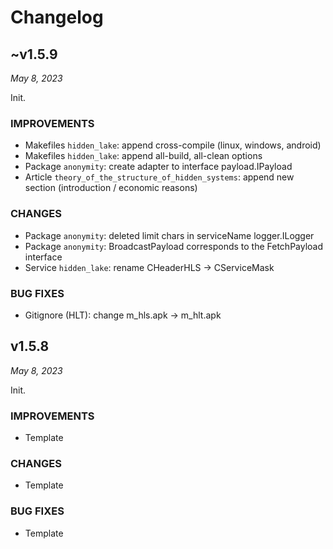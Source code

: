 # Changelog

<!-- ... -->

## ~v1.5.9

*May 8, 2023*

Init.

### IMPROVEMENTS

- Makefiles `hidden_lake`: append cross-compile (linux, windows, android)
- Makefiles `hidden_lake`: append all-build, all-clean options
- Package `anonymity`: create adapter to interface payload.IPayload
- Article `theory_of_the_structure_of_hidden_systems`: append new section (introduction / economic reasons)

### CHANGES

- Package `anonymity`: deleted limit chars in serviceName logger.ILogger
- Package `anonymity`: BroadcastPayload corresponds to the FetchPayload interface
- Service `hidden_lake`: rename CHeaderHLS -> CServiceMask

### BUG FIXES

- Gitignore (HLT): change m_hls.apk -> m_hlt.apk 

<!-- ... -->

## v1.5.8

*May 8, 2023*

Init.

### IMPROVEMENTS

- Template

### CHANGES

- Template

### BUG FIXES

- Template
